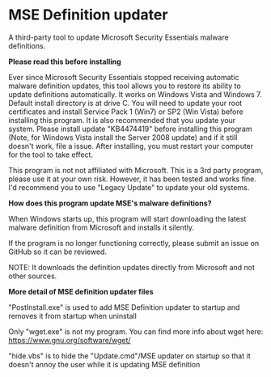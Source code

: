 # MSE Definition updater
A third-party tool to update Microsoft Security Essentials malware definitions.

**Please read this before installing**

Ever since Microsoft Security Essentials stopped receiving automatic malware definition updates, this tool allows you to restore its ability to update definitions automatically. It works on Windows Vista and Windows 7. Default install directory is at drive C.
You will need to update your root certificates and install Service Pack 1 (Win7) or SP2 (Win Vista) before installing this program. It is also recommended that you update your system.
Please install update "KB4474419" before installing this program (Note, for Windows Vista install the Server 2008 update) and if it still doesn't work, file a issue. After installing, you must restart your computer for the tool to take effect.

This program is not not affiliated with Microsoft. This is a 3rd party program, please use it at your own risk. However, it has been tested and works fine.
I'd recommend you to use "Legacy Update" to update your old systems.


**How does this program update MSE's malware definitions?**

When Windows starts up, this program will start downloading the latest malware definition from Microsoft and installs it silently.

If the program is no longer functioning correctly, please submit an issue on GitHub so it can be reviewed.

NOTE: It downloads the definition updates directly from Microsoft and not other sources.

**More detail of MSE definition updater files**

"PostInstall.exe" is used to add MSE Definition updater to startup and removes it from startup when uninstall

Only "wget.exe" is not my  program. You can find more info about wget here: https://www.gnu.org/software/wget/

"hide.vbs" is to hide the "Update.cmd"/MSE updater on startup so that it doesn't annoy the user while it is updating MSE definition
